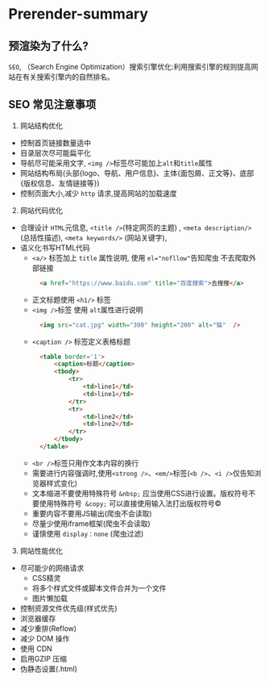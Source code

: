# Prerender-summary

## 预渲染为了什么?

`SEO`, （Search Engine Optimization）搜索引擎优化:利用搜索引擎的规则提高网站在有关搜索引擎内的自然排名。

## SEO 常见注意事项

1. 网站结构优化
  - 控制首页链接数量适中
  - 目录层次尽可能扁平化
  - 导航尽可能采用文字, `<img />`标签尽可能加上`alt`和`title`属性
  - 网站结构布局(头部{logo、导航、用户信息}、主体{面包屑、正文等}、底部{版权信息、友情链接等})
  - 控制页面大小,减少 `http` 请求,提高网站的加载速度

2. 网站代码优化
  - 合理设计 `HTML`元信息, `<title />`(特定网页的主题) , `<meta description/>` (总括性描述), `<meta keywords/>` (网站关键字),
  - 语义化书写HTML代码
    - `<a/>` 标签加上 `title` 属性说明, 使用 `el="nofllow"`告知爬虫 不去爬取外部链接 
      ```html
        <a href="https://www.baidu.com" title="百度搜索">去搜搜</a>
      ```
    - 正文标题使用 `<h1/>` 标签
    - `<img />`标签 使用 `alt`属性进行说明
      ```html
        <img src="cat.jpg" width="300" height="200" alt="猫"  />
      ```
    - `<caption />` 标签定义表格标题
      ```html
        <table border='1'>
            <caption>标题</caption>
            <tbody>
                <tr>
                    <td>line1</td>
                    <td>line1</td>
                </tr>
                <tr>
                    <td>line2</td>
                    <td>line2</td>
                </tr>
            </tbody>
        </table>
      ```
    - `<br />`标签只用作文本内容的换行
    - 需要进行内容强调时,使用`<strong />`、`<em/>`标签(`<b />`、`<i />`仅告知浏览器样式变化)
    - 文本缩进不要使用特殊符号 `&nbsp;` 应当使用CSS进行设置。版权符号不要使用特殊符号` &copy;` 可以直接使用输入法打出版权符号©
    - 重要内容不要用JS输出(爬虫不会读取)
    - 尽量少使用iframe框架(爬虫不会读取)
    - 谨慎使用 `display：none` (爬虫过滤)
3. 网站性能优化
  - 尽可能少的网络请求
    - CSS精灵
    - 将多个样式文件或脚本文件合并为一个文件
    - 图片懒加载
  - 控制资源文件优先级(样式优先)
  - 浏览器缓存
  - 减少重排(Reflow)
  - 减少 DOM 操作
  - 使用 CDN
  - 启用GZIP 压缩
  - 伪静态设置(.html)